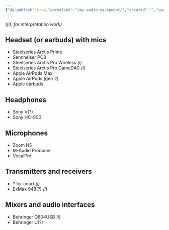 ```yaml
---
{"dg-publish":true,"permalink":"/my-audio-equipment/","created":"","updated":""}
---
```



*((i): for interpretation work)*

## Headset (or earbuds) with mics
- Steelseries Arctis Prime
- Sennheiser PC8
- Steelseries Arctis Pro Wireless *(i)*
- Steelseries Arctis Pro GameDAC *(i)*
- Apple AirPods Max
- Apple AirPods (gen 2)
- Apple earbuds

## Headphones
- Sony V(?)
- Sony HC-900

## Microphones
- Zoom H5
- M-Audio Producer
- VocalPro

## Transmitters and receivers
- ? for court *(i)*
- ExMax 948(?) *(i)*

## Mixers and audio interfaces
- Behringer Q804USB *(i)*
- Behringer U(?)

